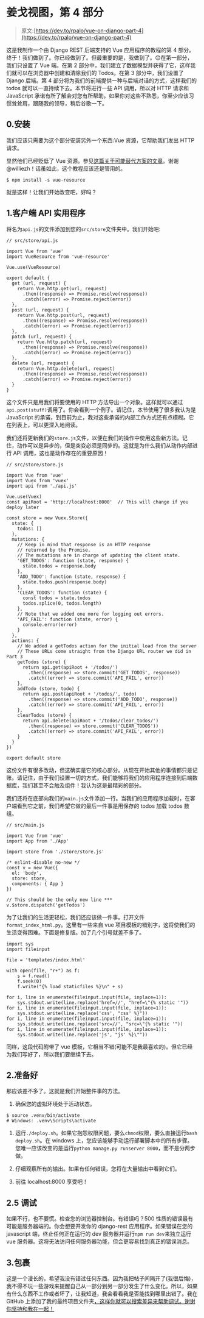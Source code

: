# 姜戈视图，第 4 部分

> 原文:[https://dev.to/rpalo/vue-on-django-part-4](https://dev.to/rpalo/vue-on-django-part-4)

这是我制作一个由 Django REST 后端支持的 Vue 应用程序的教程的第 4 部分。终于！我们做到了。你已经做到了。但最重要的是，我做到了。😊在第一部分，我们只设置了 Vue 端。在第 2 部分中，我们建立了数据模型并获得了它，这样我们就可以在浏览器中创建和清除我们的 Todos。在第 3 部分中，我们设置了 Django 后端。第 4 部分将为我们的前端提供一种与后端对话的方式，这样我们的 todos 就可以一直持续下去。本节将进行一些 API 调用，所以对 HTTP 请求和 JavaScript 承诺有所了解会对您有所帮助。如果你对这些不熟悉，你至少应该习惯耸耸肩，跟随我的领导，稍后谷歌一下。

## 0.安装

我们应该只需要为这个部分安装另外一个东西:Vue 资源，它帮助我们发出 HTTP 请求。

显然他们已经贬低了 Vue 资源。参见[这篇关于可能替代方案的文章](https://medium.com/the-vue-point/retiring-vue-resource-871a82880af4)。谢谢@williezh！话虽如此，这个教程应该还是管用的。

```
$ npm install -s vue-resource 
```

就是这样！让我们开始改变吧，好吗？

## 1.客户端 API 实用程序

将名为`api.js`的文件添加到您的`src/store`文件夹中。我们开始吧:

```
// src/store/api.js

import Vue from 'vue'
import VueResource from 'vue-resource'

Vue.use(VueResource)

export default {
  get (url, request) {
    return Vue.http.get(url, request)
      .then((response) => Promise.resolve(response))
      .catch((error) => Promise.reject(error))
  },
  post (url, request) {
    return Vue.http.post(url, request)
      .then((response) => Promise.resolve(response))
      .catch((error) => Promise.reject(error))
  },
  patch (url, request) {
    return Vue.http.patch(url, request)
      .then((response) => Promise.resolve(response))
      .catch((error) => Promise.reject(error))
  },
  delete (url, request) {
    return Vue.http.delete(url, request)
      .then((response) => Promise.resolve(response))
      .catch((error) => Promise.reject(error))
  }
} 
```

这个文件只是用我们将要使用的 HTTP 方法导出一个对象。这样就可以通过`api.post(stuff)`调用了。你会看到一个例子。请记住，本节使用了很多我认为是 JavaScript 的承诺，到目前为止，我对这些承诺的内部工作方式还有点模糊。它在列表上，可以更深入地阅读。

我们还将更新我们的`store.js`文件，以便在我们的操作中使用这些新方法。记住，动作可以是异步的，但是突变必须是同步的。这就是为什么我们从动作内部进行 API 调用，这也是动作存在的重要原因！

```
// src/store/store.js

import Vue from 'vue'
import Vuex from 'vuex'
import api from './api.js'

Vue.use(Vuex)
const apiRoot = 'http://localhost:8000'  // This will change if you deploy later

const store = new Vuex.Store({
  state: {
    todos: []
  },
  mutations: {
    // Keep in mind that response is an HTTP response
    // returned by the Promise.
    // The mutations are in charge of updating the client state.
    'GET_TODOS': function (state, response) {
      state.todos = response.body
    },
    'ADD_TODO': function (state, response) {
      state.todos.push(response.body)
    },
    'CLEAR_TODOS': function (state) {
      const todos = state.todos
      todos.splice(0, todos.length)
    },
    // Note that we added one more for logging out errors.
    'API_FAIL': function (state, error) {
      console.error(error)
    }
  },
  actions: {
    // We added a getTodos action for the initial load from the server
    // These URLs come straight from the Django URL router we did in Part 3
    getTodos (store) {
      return api.get(apiRoot + '/todos/')
        .then((response) => store.commit('GET_TODOS', response))
        .catch((error) => store.commit('API_FAIL', error))
    },
    addTodo (store, todo) {
      return api.post(apiRoot + '/todos/', todo)
        .then((response) => store.commit('ADD_TODO', response))
        .catch((error) => store.commit('API_FAIL', error))
    },
    clearTodos (store) {
      return api.delete(apiRoot + '/todos/clear_todos/')
        .then((response) => store.commit('CLEAR_TODOS'))
        .catch((error) => store.commit('API_FAIL', error))
    }
  }
})

export default store 
```

这份文件有很多改动，但这确实是它的核心部分。从现在开始其他的事情都只是记账。请记住，由于我们设置一切的方式，我们能够将我们的应用程序连接到后端数据库，我们甚至不会触及组件！我认为这是最精彩的部分。

我们还将在底部向我们的`main.js`文件添加一行。当我们的应用程序加载时，在客户端看到它之前，我们希望它做的最后一件事是用保存的 todos 加载 todos 数组。

```
// src/main.js

import Vue from 'vue'
import App from './App'

import store from './store/store.js'

/* eslint-disable no-new */
const v = new Vue({
  el: 'body',
  store: store,
  components: { App }
})

// This should be the only new line ***
v.$store.dispatch('getTodos') 
```

为了让我们的生活更轻松，我们还应该做一件事。打开文件`format_index_html.py`。这里有一些来自 vue 项目模板的错别字，这将使我们的生活变得困难。下面是修复版。加了几个引号就差不多了。

```
import sys
import fileinput

file = 'templates/index.html'

with open(file, "r+") as f:
    s = f.read()
    f.seek(0)
    f.write("{% load staticfiles %}\n" + s)

for i, line in enumerate(fileinput.input(file, inplace=1)):
    sys.stdout.write(line.replace('href=//', "href=\"{% static '"))
for i, line in enumerate(fileinput.input(file, inplace=1)):
    sys.stdout.write(line.replace('css', "css' %}"))
for i, line in enumerate(fileinput.input(file, inplace=1)):
    sys.stdout.write(line.replace('src=//', "src=\"{% static '"))
for i, line in enumerate(fileinput.input(file, inplace=1)):
    sys.stdout.write(line.replace('js', "js' %}\"")) 
```

同样，这段代码附带了 vue 模板，它相当不错(可能不是我最喜欢的)。但它已经为我们写好了，所以我们要继续下去。

## 2.准备好

那应该差不多了。这就是我们开始整件事的方法。

1.  确保您的虚拟环境处于活动状态。

```
$ source .venv/bin/activate
# Windows: .venv\Scripts\activate 
```

1.  运行`./deploy.sh`。如果它抱怨权限问题，要么`chmod`权限，要么直接运行`bash deploy.sh`。在 windows 上，您应该能够手动运行部署脚本中的所有步骤。您唯一应该改变的是运行`python manage.py runserver 8000`，而不是分两步做。

2.  仔细观察所有的输出。如果有任何错误，您将在大量输出中看到它们。

3.  前往 localhost:8000 享受吧！

## 2.5 调试

如果不行，也不要慌。检查您的浏览器控制台。有错误吗？500 性质的错误最有可能是服务器端的。你会想要开发你的 django-rest 应用程序。如果错误在您的 javascript 端，终止任何正在运行的 dev 服务器并运行`npm run dev`来独立运行 vue 服务器。这将无法访问任何服务器功能，但会更容易找到真正的错误消息。

## 3.包裹

这是一个漫长的，希望我没有错过任何东西。因为我把帖子间隔开了(我很后悔)，我不得不玩一些游戏来提醒自己从一部分到另一部分发生了什么变化。所以，如果有什么东西不工作或者坏了，让我知道，我会看看我是否能找到哪里出错了。我在 GitHub 上添加了我的最终项目文件夹[，这样你就可以搜索差异来帮助调试。谢谢你坚持和我在一起！](https://github.com/rpalo/vue-django-example)